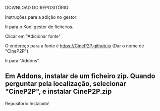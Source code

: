 DOWNLOAD DO REPOSITÓRIO


Instruções para a adição no gestor:

Ir para o Kodi gestor de ficheiros.

Clicar em "Adicionar fonte"

O endereço para a fonte é https://CineP2P.github.io (Dar o nome de "CineP2P").

Ir para "Addons"

Em Addons, instalar de um ficheiro zip. Quando perguntar pela localização, selecionar "CineP2P", e instalar CineP2P.zip
-
Repositório Instalado!
